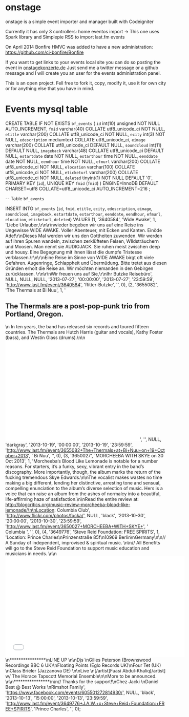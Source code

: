 onstage
=======

onstage is a simple event importer and manager built with Codeigniter

Currently it has only 3 controllers:
home
eventos
import -> This one uses Spark library and Simplepie RSS to import last.fm events


On April 2014 Bonfire HMVC was added to have a new administration:
https://github.com/ci-bonfire/Bonfire

If you want to get links to your events local site you can do so posting the event in [onstagekonzerte.de](http://onstagekonzerte.de)
Just send me a twitter message or a github message and I will create you an user for the events administration panel.

This is an open project. Fell free to fork it, copy, modify it, use it for own city or for anything else that you have in mind.


Events mysql table
==================


CREATE TABLE IF NOT EXISTS `bf_events` (
  `id` int(10) unsigned NOT NULL AUTO_INCREMENT,
  `fmid` varchar(40) COLLATE utf8_unicode_ci NOT NULL,
  `etitle` varchar(200) COLLATE utf8_unicode_ci NOT NULL,
  `ecity` int(3) NOT NULL,
  `edescription` mediumtext COLLATE utf8_unicode_ci,
  `eimage` varchar(200) COLLATE utf8_unicode_ci DEFAULT NULL,
  `soundcloud` int(11) DEFAULT NULL,
  `imageback` varchar(48) COLLATE utf8_unicode_ci DEFAULT NULL,
  `estartdate` date NOT NULL,
  `estarthour` time NOT NULL,
  `eenddate` date NOT NULL,
  `eendhour` time NOT NULL,
  `efmurl` varchar(200) COLLATE utf8_unicode_ci NOT NULL,
  `elocation` varchar(100) COLLATE utf8_unicode_ci NOT NULL,
  `eticketurl` varchar(200) COLLATE utf8_unicode_ci NOT NULL,
  `deleted` tinyint(1) NOT NULL DEFAULT '0',
  PRIMARY KEY (`id`),
  UNIQUE KEY `fmid` (`fmid`)
) ENGINE=InnoDB  DEFAULT CHARSET=utf8 COLLATE=utf8_unicode_ci AUTO_INCREMENT=216 ;


-- Table `bf_events`


INSERT INTO `bf_events` (`id`, `fmid`, `etitle`, `ecity`, `edescription`, `eimage`, `soundcloud`, `imageback`, `estartdate`, `estarthour`, `eenddate`, `eendhour`, `efmurl`, `elocation`, `eticketurl`, `deleted`) VALUES
(1, '3640584', 'Wide Awake', 1, 'Liebe Urlauber,\r\n\r\nwieder begeben wir uns auf eine Reise ins Ungewisse WIDE AWAKE. Voller Abenteuer, mit Ecken und Kanten. Einöde Ade!\r\nDieses Mal werden wir uns den Gottheiten zuwenden. Wir werden auf ihren Spuren wandeln, zwischen zerklüfteten Felsen, WIldsträuchern und Moosen. Man nennt sie AUDIOJACK. Sie ruhen meist zwischen deep und housy. Eine Begegnung mit ihnen lässt die dumpfe Tristesse verblassen.\r\n\r\nEine Reise im Sinne von WIDE AWAKE birgt oft viele Gefahren. Augenringe, Schlappheit und Übermüdung. Bitte tretet aus diesen Gründen erholt die Reise an. Wir möchten niemanden in den Gebirgen zurücklassen. \r\n\r\nWir freuen uns auf Sie,\r\nIhr Butzke Reisebüro', NULL, NULL, NULL, '2013-07-27', '00:00:00', '2013-07-27', '23:59:59', 'http://www.last.fm/event/3640584', 'Ritter-Butzke', '', 0),
(2, '3655082', 'The Thermals at Bi Nuu', 1, '<h2>The Thermals are a post-pop-punk trio from Portland, Oregon.</h2>\n In ten years, the band has released six records and toured fifteen countries.  The Thermals are Hutch Harris (guitar and vocals), Kathy Foster (bass), and Westin Glass (drums).\n\n<object width="420" height="315"><param name="movie" value="//www.youtube.com/v/hPsdjlPVaJU?version=3&amp;hl=en_GB"></param><param name="allowFullScreen" value="true"></param><param name="allowscriptaccess" value="always"></param><embed src="//www.youtube.com/v/hPsdjlPVaJU?version=3&amp;hl=en_GB" type="application/x-shockwave-flash" width="420" height="315" allowscriptaccess="always" allowfullscreen="true"></embed></object>', '', NULL, 'darkgray', '2013-10-19', '00:00:00', '2013-10-19', '23:59:59', 'http://www.last.fm/event/3655082+The+Thermals+at+Bi+Nuu+on+19+October+2013', ' Bi Nuu', '', 0),
(3, '3650027', 'MORCHEEBA WITH SKYE  on 30 Oct 2013', 1, 'Morcheeba‘s Blood Like Lemonade is notable for a number reasons. For starters, it’s a funky, sexy, vibrant entry in the band’s discography. More importantly, though, the album marks the return of the fucking tremendous Skye Edwards.\n\nThe vocalist makes wastes no time making a big different, lending her distinctive, arresting tone and sensual, compelling enunciation to the album’s diverse selection of music. Hers is a voice that can raise an album from the ashes of normalcy into a beautiful, life-affirming haze of satisfaction.\n\nRead the entire review at: http://blogcritics.org/music-review-morcheeba-blood-like-lemonade/\n\nLocation: Columbia Club', 'http://www.flickr.com/photos/focka/', NULL, 'black', '2013-10-30', '20:00:00', '2013-10-30', '23:59:59', 'http://www.last.fm/event/3650027+MORCHEEBA+WITH+SKYE+', ' Columbia ', '', 0),
(4, '3649776', 'Steve Reid Foundation: FREE SPIRITS', 1, 'Location: Prince Charles\nPrinzenstraße 85f\n10969 Berlin\nGermany\n\n// A Sunday of independent, improvised &amp; spiritual music. \n\n// All Benefits will go to the Steve Reid Foundation to support music education and musicians in needs. \n\n<object width="560" height="315"><param name="movie" value="//www.youtube.com/v/c2AeFOOdML0?version=3&amp;hl=en_GB"></param><param name="allowFullScreen" value="true"></param><param name="allowscriptaccess" value="always"></param><embed src="//www.youtube.com/v/c2AeFOOdML0?version=3&amp;hl=en_GB" type="application/x-shockwave-flash" width="560" height="315" allowscriptaccess="always" allowfullscreen="true"></embed></object>\n****************\nLINE UP \n\nDjs \nGilles Peterson (Brownswood Recordings BBC 6 UK)\nFloating Points (Eglo Records UK)\nFour Tet (UK) \nClass Brieler (Jazzanova DE) \n\nLive \n[/artist]Fuasi Abdul-Khaliq[/artist] w/ The Horace Tapscott Memorial Ensemble\n\nMore to be announced. \n\n****************\n\n// Thanks for the support!\nChez Jacki \nDaniel Best @ Best Works \nRimshot Family', 'https://www.facebook.com/events/605501272814930/', NULL, 'black', '2013-10-13', '15:00:00', '2013-10-13', '23:59:59', 'http://www.last.fm/event/3649776+J.A.W.+x+Steve+Reid+Foundation:+FREE+SPIRITS', 'Prince Charles', '', 0);

